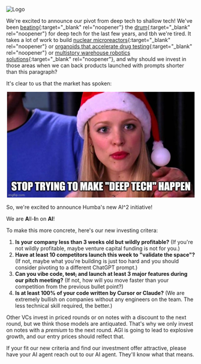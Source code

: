 <meta name="twitter:card" content="summary_large_image" />
<meta name="twitter:site" content="@humbavc" />
<meta name="twitter:image" content="https://humbaventures.com/twitter_card.png" />

<a href="#top"></a>
![Logo](../humba_logo.png)


We're excited to announce our pivot from deep tech to shallow tech! We've been [beating](https://www.codingvc.com/p/betting-on-deep-tech){:target="_blank" rel="noopener"} the [drum](https://www.codingvc.com/p/the-golden-age-of-deep-tech){:target="_blank" rel="noopener"} for deep tech for the last few years, and tbh we're tired. It takes a lot of work to build [nuclear microreactors](https://antaresindustries.com/){:target="_blank" rel="noopener"} or [organoids that accelerate drug testing](https://www.parallel.bio/){:target="_blank" rel="noopener"} or [multistory warehouse robotics solutions](https://mytra.ai/){:target="_blank" rel="noopener"}, and why should we invest in those areas when we can back products launched with prompts shorter than this paragraph?

It's clear to us that the market has spoken:
<p style="text-align:center;"><img src="fetch.jpeg" width="500"></p>

So, we're excited to announce Humba's new AI^2 initiative!

We are **A**ll-**I**n on **AI**!

To make this more concrete, here's our new investing critera:
1. **Is your company less than 3 weeks old but wildly profitable?** (If you're not wildly profitable, maybe venture capital funding is not for you.)
2. **Have at least 10 competitors launch this week to "validate the space"?** (If not, maybe what you're building is just too hard and you should consider pivoting to a different ChatGPT prompt.)
3. **Can you vibe code, ~~test,~~ and launch at least 3 major features during our pitch meeting?** (If not, how will you move faster than your competition from the previous bullet point?)
4. **Is at least 100% of your code written by Cursor or Claude?** (We are extremely bullish on companies without any engineers on the team. The less technical skill required, the better.)

Other VCs invest in priced rounds or on notes with a discount to the next round, but we think those models are antiquated. That's why we only invest on notes with a _premium_ to the next round. AGI is going to lead to explosive growth, and our entry prices should relfect that.

If your fit our new criteria and find our investment offer attractive, please have your AI agent reach out to our AI agent. They'll know what that means.
